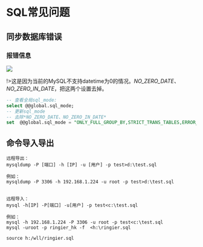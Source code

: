 # SQL常见问题

## 同步数据库错误

### 报错信息

![](https://cdn.jsdelivr.net/gh/mumozi/Figure_bed/img/image-20201012163505815.png)

!>这是因为当前的MySQL不支持datetime为0的情况。*NO_ZERO_DATE、NO_ZERO_IN_DATE*，把这两个设置去掉。

```sql
-- 查看全局sql_mode:
select @@global.sql_mode;
-- 更新sql_mode
-- 去除*NO_ZERO_DATE、NO_ZERO_IN_DATE*
set  @@global.sql_mode = "ONLY_FULL_GROUP_BY,STRICT_TRANS_TABLES,ERROR_FOR_DIVISION_BY_ZERO,NO_AUTO_CREATE_USER,NO_ENGINE_SUBSTITUTION"

```

## 命令导入导出

```shell
远程导出：
mysqldump -P [端口] -h [IP] -u [用户] -p test>d:\test.sql

例如：
mysqldump -P 3306 -h 192.168.1.224 -u root -p test>d:\test.sql


远程导入：
mysql -h[IP] -P[端口] -u[用户] -p test<c:\test.sql

例如：
mysql -h 192.168.1.224 -P 3306 -u root -p test<c:\test.sql 
mysql -uroot -p ringier_hk -f  <h:\ringier.sql

source h:/wll/ringier.sql
```

